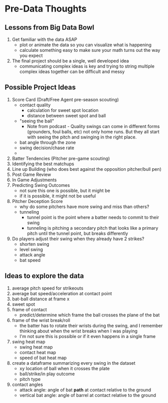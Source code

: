 # Pre-Data Thoughts
## Lessons from Big Data Bowl
1. Get familiar with the data ASAP
    - plot or animate the data so you can visualize what is happening
    - calculate something easy to make sure your math turns out the way you expect
2. The final project should be a single, well developed idea
    - communicating complex ideas is key and trying to string multiple complex ideas together can be difficult and messy
## Possible Project Ideas
1. Score Card (Draft/Free Agent pre-season scouting)
    - contact quality
        * calculation for sweet spot location
        * distance between sweet spot and ball
    - "seeing the ball"
        * Note from podcast - Quality swings can come in different forms (grounders, foul balls, etc) not only home runs. But they all start with seeing the pitch and swinging in the right place.
    - bat angle through the zone
    - swing decision/chase rate
    - 
2. Batter Tendencies (Pitcher pre-game scouting)
3. Identifying the best matchups
4. Line up Building (who does best against the opposition pitcher/bull pen)
5. Post Game Review
6. In Game Adjustments
7. Predicting Swing Outcomes
    - not sure this one is possible, but it might be
    - if it is possible, it might not be useful
8. Pitcher Deception Score
    - why do some pitchers have more swing and miss than others? 
    - tunneling 
        * tunnel point is the point where a batter needs to commit to their swing
        * tunneling is pitching a secondary pitch that looks like a primary pitch until the tunnel point, but breaks differently
9. Do players adjust their swing when they already have 2 strikes?
    - shorten swing
    - level swing
    - attack angle
    - bat speed
## Ideas to explore the data
1. average pitch speed for strikeouts
2. average bat speed/acceleration at contact point
3. bat-ball distance at frame x
4. sweet spot
5. frame of contact
    - predict/determine which frame the ball crosses the plane of the bat
6. frame of the wrist break/roll
    - the batter has to rotate their wrists during the swing, and I remember thinking about when the wrist breaks when I was playing
    - I'm not sure this is possible or if it even happens in a single frame
7. swing heat map
    - swing heat map
    - contact heat map
    - speed of bat heat map
8. create a dataframe summarizing every swing in the dataset
    - xy location of ball when it crosses the plate
    - ball/strike/in play outcome
    - pitch type
9. contact angles
    - attack angle: angle of bat **path** at contact relative to the ground
    - vertical bat angle: angle of barrel at contact relative to the ground